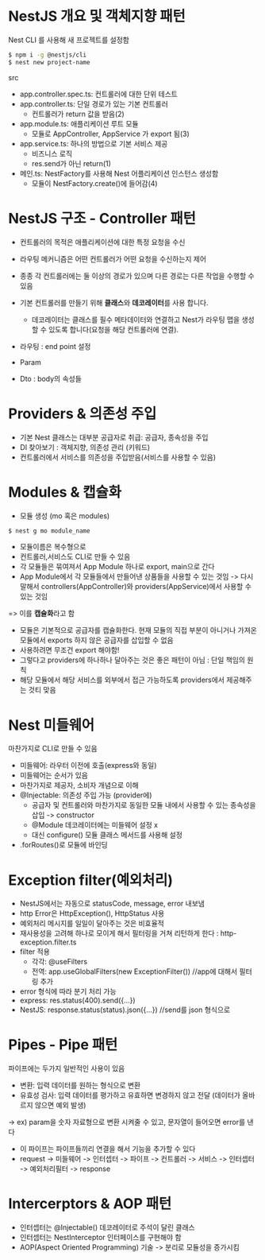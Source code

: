 # NestJS 개요 및 객체지향 패턴

Nest CLI 를 사용해 새 프로젝트를 설정함

```BASH
$ npm i -g @nestjs/cli
$ nest new project-name
```

src
- app.controller.spec.ts: 컨트롤러에 대한 단위 테스트
- app.controller.ts: 단일 경로가 있는 기본 컨트롤러
    - 컨트롤러가 return 값을 받음(2)
- app.module.ts: 애플리케이션 루트 모듈
    - 모듈로 AppController, AppService 가 export 됨(3)
- app.service.ts: 하나의 방법으로 기본 서비스 제공
    - 비즈니스 로직
    - res.send가 아닌 return(1)
- 메인.ts: NestFactory를 사용해 Nest 어플리케이션 인스턴스 생성함
    - 모듈이 NestFactory.create()에 들어감(4)

# NestJS 구조 - Controller 패턴

- 컨트롤러의 목적은 애플리케이션에 대한 특정 요청을 수신
- 라우팅 메커니즘은 어떤 컨트롤러가 어떤 요청을 수신하는지 제어
- 종종 각 컨트롤러에는 둘 이상의 경로가 있으며 다른 경로는 다른 작업을 수행할 수 있음
- 기본 컨트롤러를 만들기 위해 **클래스**와 **데코레이터**를 사용 합니다. 
    - 데코레이터는 클래스를 필수 메타데이터와 연결하고 Nest가 라우팅 맵을 생성할 수 있도록 합니다(요청을 해당 컨트롤러에 연결).

- 라우팅 : end point 설정
- Param
- Dto : body의 속성들

# Providers & 의존성 주입

- 기본 Nest 클래스는 대부분 공급자로 취급: 공급자, 종속성을 주입
- DI 찾아보기 :  객체지향, 의존성 관리 (키워드)
- 컨트롤러에서 서비스를 의존성을 주입받음(서비스를 사용할 수 있음)

# Modules & 캡슐화

- 모듈 생성 (mo 혹은 modules)
```BASH
$ nest g mo module_name
```
- 모듈이름은 복수형으로
- 컨트롤러,서비스도 CLI로 만들 수 있음
- 각 모듈들은 묶여져서 App Module 하나로 export, main으로 간다
- App Module에서 각 모듈들에서 만들어낸 상품들을 사용할 수 있는 것임 -> 다시 말해서 controllers(AppController)와 providers(AppService)에서 사용할 수 있는 것임

=> 이를 **캡슐화**라고 함

- 모듈은 기본적으로 공급자를 캡슐화한다. 현재 모듈의 직접 부분이 아니거나 가져온 모듈에서 exports  하지 않은 공급자를 삽입할 수 없음  
- 사용하려면 무조건 export 해야함!
- 그렇다고 providers에 하나하나 달아주는 것은 좋은 패턴이 아님 : 단일 책임의 원칙
- 해당 모듈에서 해당 서비스를 외부에서 접근 가능하도록 providers에서 제공해주는 것티 맞음
# Nest 미들웨어
마찬가지로 CLI로 만들 수 있음

- 미들웨어: 라우터 이전에 호출(express와 동일)
- 미들웨어는 순서가 있음
- 마찬가지로 제공자, 소비자 개념으로 이해
- @Injectable: 의존성 주입 가능 (provider에)
    - 공급자 및 컨트롤러와 마찬가지로 동일한 모듈 내에서 사용할 수 있는 종속성을 삽입 -> constructor
    - @Module 데코레이터에는 미들웨어 설정 x
    - 대신 configure() 모듈 클래스 메서드를 사용해 설정
- .forRoutes()로 모듈에 바인딩

# Exception filter(예외처리)

- NestJS에서는 자동으로 statusCode, message, error 내보냄
- http Error은 HttpException(), HttpStatus 사용
- 예외처리 메시지를 일일이 달아주는 것은 비효율적
- 재사용성을 고려해 하나로 모이게 해서 필터링을 거쳐 리턴하게 한다 : http-exception.filter.ts
- filter 적용
    - 각각: @useFilters
    - 전역: app.useGlobalFilters(new ExceptionFilter()) //app에 대해서 필터링 추가
- error 형식에 따라 분기 처리 가능
- express: res.status(400).send({...})
- NestJS: response.status(status).json({...}) //send를 json 형식으로

# Pipes - Pipe 패턴

파이프에는 두가지 일반적인 사용이 있음
- 변환: 입력 데이터를 원하는 형식으로 변환
- 유효성 검사: 입력 데이터를 평가하고 유효하면 변경하지 않고 전달 (데이터가 올바르지 않으면 예외 발생)

-> ex) param을 숫자 자료형으로 변환 시켜줄 수 있고, 문자열이 들어오면 error를 낸다

- 이 파이프는 파이프들끼리 연결을 해서 기능을 추가할 수 있다
- request -> 미들웨어 -> 인터셉터 -> 파이프 -> 컨트롤러 -> 서비스 -> 인터셉터 -> 예외처리필터 -> response
# Intercerptors & AOP 패턴

- 인터셉터는 @Injectable() 데코레이터로 주석이 달린 클래스
- 인터셉터는 NestInterceptor 인터페이스를 구현해야 함
- AOP(Aspect Oriented Programming) 기술 -> 분리로 모듈성을 증가시킴



